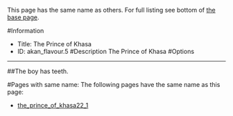 This page has the same name as others. For full listing see bottom of [the base page](the_prince_of.md).

#Information
 - Title: The Prince of Khasa
 - ID: akan_flavour.5
#Description
The Prince of Khasa
#Options

___
##The boy has teeth.


#Pages with same name:
The following pages have the same name as this page:
 - [the_prince_of_khasa22_1](the_prince_of_khasa22_1.md)
